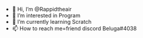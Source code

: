 - 👋 Hi, I’m @Rappidtheair
- 👀 I’m interested in Program
- 🌱 I’m currently learning Scratch
- 📫 How to reach me=friend discord Beluga#4038
